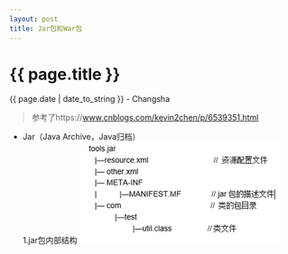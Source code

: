 ```yaml
---
layout: post  
title: Jar包和War包  
---
```


{{ page.title }}
================

<p class="meta">{{ page.date | date_to_string }} - Changsha</p> 

>参考了https://www.cnblogs.com/kevin2chen/p/6539351.html

+ Jar（Java Archive，Java归档）  
1.jar包内部结构
![avatar](/images/posts/2019-03-04/jar.png)